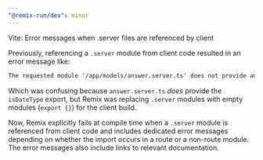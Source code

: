 ```yaml
---
"@remix-run/dev": minor
---
```


Vite: Error messages when .server files are referenced by client

Previously, referencing a `.server` module from client code resulted in an error message like:

```txt
The requested module '/app/models/answer.server.ts' does not provide an export named 'isDateType'
```

Which was confusing because `answer.server.ts` _does_ provide the `isDateType` export,
but Remix was replacing `.server` modules with empty modules (`export {}`) for the client build.

Now, Remix explicitly fails at compile time when a `.server` module is referenced from client code
and includes dedicated error messages depending on whether the import occurs in a route or a non-route
module. The error messages also include links to relevant documentation.
